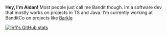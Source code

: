 **Hey, I'm Aidan!** Most people just call me Bandit though. Im a software dev that mostly works on projects in TS and Java. I'm currently working at BanditCo on projects like [Barkle](https://barkle.chat)

[![Infi's GitHub stats](https://github-readme-stats.vercel.app/api?username=AidanTheBandit&count_private=true&show_icons=true&theme=midnight-purple)](https://github.com/AidanTheBandit/github-readme-stats)
